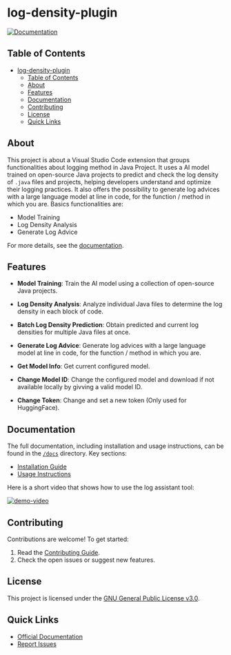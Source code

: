 # log-density-plugin

[![Documentation](https://img.shields.io/badge/docs-online-brightgreen)](/docs)

## Table of Contents

- [log-density-plugin](#log-density-plugin)
  - [Table of Contents](#table-of-contents)
  - [About](#about)
  - [Features](#features)
  - [Documentation](#documentation)
  - [Contributing](#contributing)
  - [License](#license)
  - [Quick Links](#quick-links)

## About

This project is about a Visual Studio Code extension that groups functionalities about logging method in Java Project. It uses a AI model trained on open-source Java projects to predict and check the log density of `.java` files and projects, helping developers understand and optimize their logging practices. It also offers the possibility to generate log advices with a large language model at line in code, for the function / method in which you are. Basics functionalities are:

- Model Training
- Log Density Analysis
- Generate Log Advice

For more details, see the [documentation](./docs/README.md).

## Features

- **Model Training**: Train the AI model using a collection of open-source Java projects.
- **Log Density Analysis**: Analyze individual Java files to determine the log density in each block of code.
- **Batch Log Density Prediction**: Obtain predicted and current log densities for multiple Java files at once.

- **Generate Log Advice**: Generate log advices with a large language model at line in code, for the function / method in which you are.
- **Get Model Info**: Get current configured model.
- **Change Model ID**: Change the configured model and download if not available locally by givving a valid model ID.
- **Change Token**: Change and set a new token (Only used for HuggingFace).

## Documentation

The full documentation, including installation and usage instructions, can be found in the [`/docs`](./docs/README.md) directory. Key sections:

- [Installation Guide](./docs/INSTALLATION.md)
- [Usage Instructions](./docs/USAGE.md)

Here is a short video that shows how to use the log assistant tool:

[![demo-video](https://img.youtube.com/vi/2E8YjmcCWac/0.jpg)](https://www.youtube.com/watch?v=2E8YjmcCWac)

## Contributing

Contributions are welcome! To get started:

1. Read the [Contributing Guide](./docs/CONTRIBUTING.md).
2. Check the open issues or suggest new features.

## License

This project is licensed under the [GNU General Public License v3.0](COPYING).

## Quick Links

- [Official Documentation](./docs/README.md)
- [Report Issues](https://github.com/username/repo/issues)

